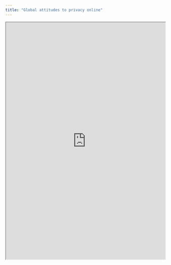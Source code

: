 ```yaml
---
title: "Global attitudes to privacy online"
---
```



<iframe height="750" width="100%" src="https://ewelton.github.io/ktest/wiki.html#Global%20attitudes%20to%20privacy%20online"></iframe>

